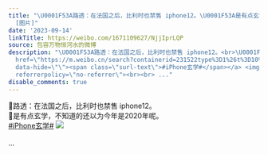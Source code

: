 ```yaml
---
title: "\U0001F53A路透：在法国之后，比利时也禁售 iphone12。\U0001F53A是有点玄学，不知道的还以为今年是2020年呢。#iPhone玄学#
  [图片]"
date: '2023-09-14'
linkTitle: https://weibo.com/1671109627/NjjIprLQP
source: 包容万物恒河水的微博
description: "\U0001F53A路透：在法国之后，比利时也禁售 iphone12。<br>\U0001F53A是有点玄学，不知道的还以为今年是2020年呢。<br><a
  href=\"https://m.weibo.cn/search?containerid=231522type%3D1%26t%3D10%26q%3D%23iPhone%E7%8E%84%E5%AD%A6%23&amp;extparam=%23iPhone%E7%8E%84%E5%AD%A6%23\"
  data-hide=\"\"><span class=\"surl-text\">#iPhone玄学#</span></a> <img style=\"\" src=\"https://tvax4.sinaimg.cn/large/639b1bfbly1hhwlxrrv8fj20zk0um78y.jpg\"
  referrerpolicy=\"no-referrer\"><br><br> ..."
disable_comments: true
---
```

🔺路透：在法国之后，比利时也禁售 iphone12。<br>🔺是有点玄学，不知道的还以为今年是2020年呢。<br><a href="https://m.weibo.cn/search?containerid=231522type%3D1%26t%3D10%26q%3D%23iPhone%E7%8E%84%E5%AD%A6%23&amp;extparam=%23iPhone%E7%8E%84%E5%AD%A6%23" data-hide=""><span class="surl-text">#iPhone玄学#</span></a> <img style="" src="https://tvax4.sinaimg.cn/large/639b1bfbly1hhwlxrrv8fj20zk0um78y.jpg" referrerpolicy="no-referrer"><br><br> ...